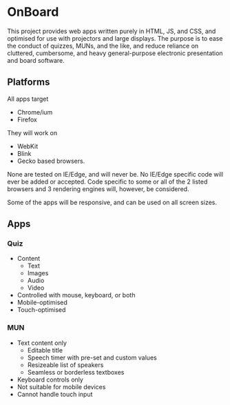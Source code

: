 # OnBoard
This project provides web apps written purely in HTML, JS, and CSS, and optimised for use with projectors and large displays. The purpose is to ease the conduct of quizzes, MUNs, and the like, and reduce reliance on cluttered, cumbersome, and heavy general-purpose electronic presentation and board software.

## Platforms
All apps target

* Chrome/ium
* Firefox

They will work on

* WebKit
* Blink
* Gecko
based browsers.

None are tested on IE/Edge, and will never be. No IE/Edge specific code will ever be added or accepted. Code specific to some or all of the 2 listed browsers and 3 rendering engines will, however, be considered.

Some of the apps will be responsive, and can be used on all screen sizes.

## Apps
### Quiz
* Content
    + Text
    + Images
    + Audio
    + Video
* Controlled with mouse, keyboard, or both
* Mobile-optimised
* Touch-optimised

### MUN
* Text content only
    + Editable title
    + Speech timer with pre-set and custom values
    + Resizeable list of speakers
    + Seamless or borderless textboxes
* Keyboard controls only
* Not suitable for mobile devices
* Cannot handle touch input
